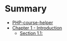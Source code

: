 # Summary

* [PHP-course-helper](README.md)
* [Chapter 1 - Introduction ](chapter1/README.md)
   * [Section 1.1: ](chapter1/section1-1.md)
